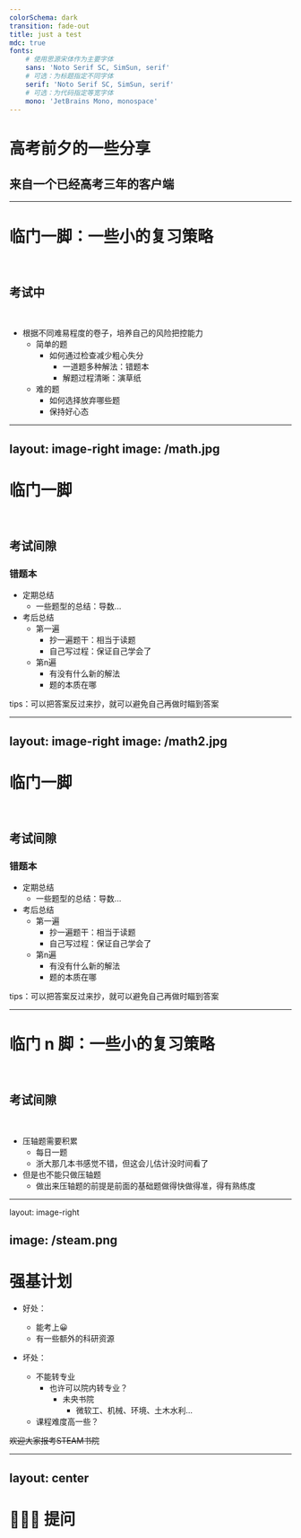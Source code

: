 ```yaml
---
colorSchema: dark
transition: fade-out
title: just a test
mdc: true
fonts:
    # 使用思源宋体作为主要字体
    sans: 'Noto Serif SC, SimSun, serif'
    # 可选：为标题指定不同字体
    serif: 'Noto Serif SC, SimSun, serif'
    # 可选：为代码指定等宽字体
    mono: 'JetBrains Mono, monospace'
---     
```



# 高考前夕的一些分享        
## 来自一个已经高考三年的客户端

---     

# 临门一脚：一些小的复习策略        

<br>

## 考试中           

<br>

<v-clicks depth='2'>

- 根据不同难易程度的卷子，培养自己的风险把控能力            
  - 简单的题            
    - 如何通过检查减少粗心失分          
      - 一道题多种解法：<span text-xl underline>错题本</span>        
      - 解题过程清晰：<span text-xl underline>演草纸</span>      
  - 难的题      
    - 如何选择放弃哪些题
    - 保持好心态    

</v-clicks>        
  
---     
layout: image-right
image: /math.jpg
---

# 临门一脚        

<br>

## 考试间隙           

### 错题本        

<v-clicks depth='2'>

- 定期总结          
  - 一些题型的总结：导数...         
- 考后总结          
  - 第一遍          
    - 抄一遍题干：相当于读题        
    - 自己写过程：保证自己学会了        
  - 第n遍       
    - 有没有什么新的解法                
    - 题的本质在哪          

tips：可以把答案反过来抄，就可以避免自己再做时瞄到答案    

</v-clicks>


---     
layout: image-right
image: /math2.jpg
---

# 临门一脚        

<br>

## 考试间隙           

### 错题本        


- 定期总结          
  - 一些题型的总结：导数...         
- 考后总结          
  - 第一遍          
    - 抄一遍题干：相当于读题        
    - 自己写过程：保证自己学会了        
  - 第n遍       
    - 有没有什么新的解法                
    - 题的本质在哪          

tips：可以把答案反过来抄，就可以避免自己再做时瞄到答案    


---

# 临门 n 脚：一些小的复习策略        

<br>

## 考试间隙    

<br>        

- 压轴题需要积累      
  - 每日一题        
  - 浙大那几本书感觉不错，但这会儿估计没时间看了      
- 但是也不能只做压轴题          
  - 做出来压轴题的前提是前面的基础题做得快做得准，得有熟练度                


---
layout: image-right

image: /steam.png
---      

# 强基计划         

<v-clicks depth='1'>

- 好处：          
  - 能考上😀
  - 有一些额外的科研资源

- 坏处：
  - 不能转专业        
    - 也许可以院内转专业？        
      - 未央书院        
        - 微软工、机械、环境、土木水利...      
  - 课程难度高一些？


~~欢迎大家报考STEAM书院~~
</v-clicks>     


<!-- 希望大家可以想清楚，强基不是一个保底，当你正好差几分，正好你报了强基，皆大欢喜。      
那么，这么做代价是什么呢，你可能被分到一个你不喜欢的专业，还不能润掉，不情愿地卷四年，这是很可怕的。   
强基计划和正常招进去最大的区别是不能转专业，强基计划是一个很好的机会，但是你要想清楚，你是否真的喜欢这个专业，是否真的愿意为这个专业付出努力。   
其实对大家都是这样的，考大学不是一个终点，我考上了心仪的学校，大家都很开心。在我最开始进入大学的时候，老师就不断提醒我们，不要让考上清华成为人生的最高点，他更像是一个平台，给你提供了一个起点，一个下限。这个下限是什么意思呢，至少你有一个title，在就业市场上、保研考研的时候，会有一些便利。但是最终的上限是取决于自己的，同一所大学不同人的差距，可能比不同大学同水平人的差距还大。   
你进入一个更好的平台，也会意味着更激烈的竞争，你需要付出更多的努力才能保持一个相对正常的成绩。 
现在的大学正常录取的话都是有转专业的机会的，你有试错的机会，可以进去再选自己心仪的专业。不过这都是需要成绩作为保障的，需要你进入大学之后努力去争取。
-->


---
layout: center
---

# <span text-6xl>🙋🙋‍♀️ 提问 </span>